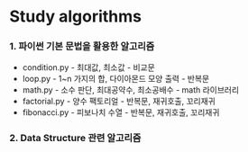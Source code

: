 # Study algorithms

### 1. 파이썬 기본 문법을 활용한 알고리즘
- condition.py - 최대값, 최소값 - 비교문 
- loop.py - 1~n 가지의 합, 다이아몬드 모양 출력 - 반복문
- math.py - 소수 판단, 최대공약수, 최소공배수 - math 라이브러리
- factorial.py - 양수 팩토리얼 - 반복문, 재귀호출, 꼬리재귀
- fibonacci.py - 피보나치 수열 - 반복문, 재귀호출, 꼬리재귀

### 2. Data Structure 관련 알고리즘
